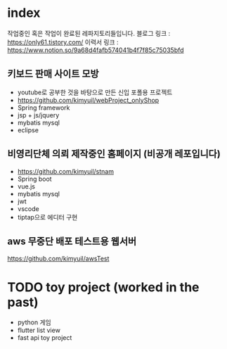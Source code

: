 # index

작업중인 혹은 작업이 완료된 레파지토리들입니다.
블로그 링크 : https://only61.tistory.com/
이력서 링크 : https://www.notion.so/9a68d4fafb574041b4f7f85c75035bfd


## 키보드 판매 사이트 모방
* youtube로 공부한 것을 바탕으로 만든 신입 포폴용 프로젝트
* https://github.com/kimyuil/webProject_onlyShop
* Spring framework
* jsp + js/jquery
* mybatis mysql
* eclipse


## 비영리단체 의뢰 제작중인 홈페이지 (비공개 레포입니다)
* https://github.com/kimyuil/stnam
* Spring boot
* vue.js
* mybatis mysql 
* jwt
* vscode
* tiptap으로 에디터 구현

## aws 무중단 배포 테스트용 웹서버
https://github.com/kimyuil/awsTest

# TODO toy project (worked in the past)
* python 게임
* flutter list view
* fast api toy project
